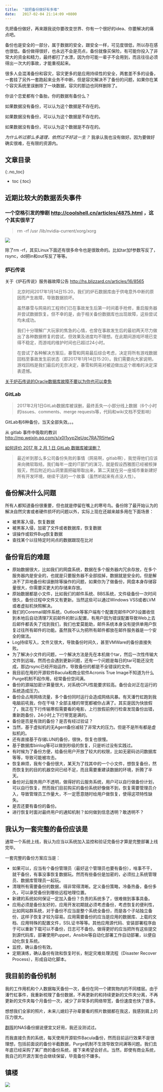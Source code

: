 ```yaml
---
title:  "就把备份做好有多难"
date:   2017-02-04 21:14:09 +0800
---
```




先把备份做好，再来跟我说你要改变世界、你有一个很好的idea、你要解决的痛点吧。

备份也是安全的一部分，属于数据的安全，跟安全一样，可见度很低，所以存在感也很低。备份做得很好，也永远不会是亮点，备份就像买保险，有可能你投入了非常大的资金和精力，最终都打了水漂，因为你可能一辈子不会用到，而且往往必须得出一次大的事故，才能重视起来。

很多人会混淆备份和容灾，容灾更多的是应用持续性的安全，两套差不多的设备，一套挂了另外一套跑起来业务不中断，但是容灾解决不了备份的问题，如果你在某个容灾系统里误删除了一块数据，容灾的那边也同样删除了。

你谈个恋爱都有个备胎，你的数据有备份么？

如果数据没有备份，可以认为这个数据是不存在的。

如果数据没有备份，可以认为这个数据是不存在的。

如果数据没有备份，可以认为这个数据是不存在的。

_为什么听过那么多道理，依然过不好这一生？_ 我承认我也没有做好。因为要做好确实很难，在有限的资源内。

## 文章目录

{:.no_toc}

* toc
{:toc}


## 近期比较大的数据丢失事件

### 一个空格引发的惨剧 http://coolshell.cn/articles/4875.html ，这个其实很早了

>rm -rf /usr /lib/nvidia-current/xorg/xorg

![](/images/2017/whywouldudothat.jpg)

除了rm -rf，其实Linux下面还有很多命令也是很致命的。比如tar加f参数写反了，rsync，dd把in和out写反了等等。

### 炉石传说

关于《炉石传说》服务器故障公告 http://hs.blizzard.cn/articles/16/8565

> 北京时间2017年1月14日15:20，我们的炉石数据库由于供电意外中断的原因而产生故障，导致数据损坏。
>
> 虽然暴雪与网易的工程师们已在事故发生后第一时间着手抢修，重启服务器并尝试数据恢复。但不幸的是，由于相关备份数据库也出现故障，这些尝试均未成功。
>
> 我们十分理解广大玩家的焦急的心情，也曾在事故发生后的最初两天尽力做出了各种数据修复的尝试，但效果及进度均不理想。在此期间游戏环境已变得不稳定，而游戏的维护时间也已超过24小时。
>
> 在尝试了各种解决方案后，暴雪和网易最后综合考虑，决定将所有游戏数据回档至事故发生前状态（即2017年1月14日15:20）。我们需要向大家说明，游戏回档是我们最后的无奈决定，暴雪和网易对被迫做出这个艰难的决定深表遗憾。

[关于炉石传说的Oracle数据库故障不要以为你也可以幸免](https://mp.weixin.qq.com/s/x0I1yyp2leUqc7RA7R5HwQ)

### GitLab

> 2017年2月1日GitLab数据库被误删，最终丢失一小部分线上数据（6个小时的issues、comments、merge requests等，代码和wiki文档不受影响）

GitLab有6种备份，当天全部失效。。。

从 gitlab 事件中吸取的教训 http://mp.weixin.qq.com/s/x0I1yyp2leUqc7RA7R5HwQ

[如何评价 2017 年 2 月 1 日 GitLab 数据库被误删？](https://www.zhihu.com/question/55300424?from=timeline)

>最近听到那么多公司备份失败的事情（网易啊，gitlab啊），我觉得他们应该来向微软取经。我们每年一度的IT部门的演习，就是假设西雅图已经被核弹毁灭，然后附近的山洞里面把磁带取出来，第二天就在另一座城市重新建好所有开发环境，继续干活的一个故事（虽然听起来有点没人性 ​​​​）。


## 备份解决什么问题

所有人都知道备份很重要，但也就是停留在嘴上的寒号鸟。备份除了最开始认为的解决自然灾害或者硬件损坏的问题以外，实际上现在还越来越多用在下面场景：

* 被黑客入侵，恢复数据
* 被黑客入侵，加密了文件或者数据库，恢复数据
* 误操作或软件Bug恢复数据
* 查找某个以往特定时间点的数据跟现在比对


## 备份背后的难题

* 原始数据很大，比如我们的网盘系统，数据在多个服务器内冗余存放，在多个服务器内是安全的，也就是只要服务器不全部挂掉，数据就是安全的。但是解决不了异地备份和误删除等操作的问题，如果你为了做备份，网盘本身存储容量很大，你需要买更大的存储来存放。
* 原始数据都是小文件，比如我们的邮件系统、BBS系统，文件级备份一次时间很久，备份过程中文件又有更新。当然这些可以通过Windows VSS或者LVM或者虚拟机快照解决。
* 我们的Coremail邮件系统，Outlook等客户端有个配置完邮件POP3设置收信到本地后自动清理7天前邮件的默认配置，有用户因为错误配置导致Web上去后邮件都丢失了找到我们，我们也爱莫能助，邮件系统本身没有提供单用户恢复过往所有邮件的功能。虽然我不认为把所有邮件都放在邮件服务器是一个安全的做法。
* Log持续写入，文件又很大，导致备份时间久，甚至VMWare的备份直接失败。
* 为了解决小文件的问题，一个解决方法是先在本机做个tar，然后一次性传输大文件到远端，然而也会遇到更新问题，还有一个问题是每日的tar可能还没完成，那边rsync已经开始运作，导致备份的都是不全错误的文件。
* 我目前在用的开源软件Bacula和商业软件Acronis True Image不知道为什么Purge机制不起作用，经常备份空间满。
* 备份的源端加密计算量很大，对系统CPU性能要求较高。备份会对正在运行的系统造成压力。
* 备份会占用网络流量，多个备份同时运行会造成网络风暴。有天潘竹虹跑到我电脑前吼我，你在干啥？全部主楼的带宽都被你占满了。其实是因为快放假了，我正在下行传输寒假需要看的电影，上行放假前例行检查发现备份出错，重新跑备份，24小时上下行带宽是满的。
* 备份是否是有效的备份？是否有经过验证？
* 当然，基于虚拟机的无Agent备份减轻了非常大的压力。但是不是所有都是虚拟机的。
* 还有直接基于存储LUN的备份，很快，恢复也很慢。
* 基于数据库binlog等可以做到秒级的恢复，只是听过没有实践过。
* 有时候为了备份方便，给备份用户开放了较大的权限，比如无密码访问数据库等等，导致可能被攻击。
* 恢复麻烦，我有个备份很大，某天为了找其中的一个小文件，想恢复备份，然而恢复到的目的机器空间已经不足，而且需要重建读数据的环境，折腾了半天。
* 备份对云服务用户不透明，做得好的云服务系统，用户可以自行做备份计划，可以自行恢复，然而我们目前购买的备份系统好像做不到，恢复需要管理员介入，导致管理员工作量大，不一定愿意随时给用户做恢复，使得这项特性缺失。
* 是否还要有备份的备份。
* 进行恢复时面对最终用户的通知机制？如何做到信息透明？敢透明不？

## 我认为一套完整的备份应该是

通常一个系统上线，我认为应当以系统加入监控和验证完备份才算是完整部署上线完毕。

一套完整的备份方案应当是：

* 如果可以，应当有个备份管理员（最好这个管理员也要有备份），啥事不干，就干备份，有事没事恢复数据玩。然而有些备份是加密的，必须拉上系统管理员、数据库管理员一起玩。
* 清理所有需要备份的数据，得非常得清晰。定义备份策略，冷备热备，备份多久，可以承受备份到哪些远程地理位置。
* 新建的系统如何保证一定加入备份？负责的系统多了，很难做到事事具备。
* 应用必须是备份友好的，应用开发初期就必须考虑备份，考虑恢复的便利性，比如网站群系统，对于备份不应当是整个系统全备份，而是各个子站独立备份，这样子恢复才较为容易。应用需要备份的应当是应用的数据库、上载的文档、应用特殊的配置文件，SSL证书等等。其他应用源代码、安装部署程序由于可以重新下载可以不备份，日志可不备份。做得更好的应当把所有这些提交到源代码库，部署使用Puppet，Ansible等自动化部署工作自动部署，以便自动化恢复系统。
* 监控，确认备份有效。
* 定期演练，确认备份有效和恢复时长，制定灾难处理流程（Disaster Recover Process），形成自动化脚本。

## 我目前的备份机制

我的工作用机和个人数据每天备份一次，备份在同一个建筑物内的不同楼层。由于潘竹虹事件，我重新梳理了备份数据，不再更新的和持续更新的文件夹分离，不再更新的文件夹每个月备份一次，减少了非常多的网络带宽，备份速度也快了很多。

想想我们全家的照片，未来儿媳妇子孙辈要看的照片数据都在我这，我感到肩上的压力很大。

[群晖](https://www.synology.cn/zh-cn/dsm/6.0/features)的NAS备份据说便宜又好用，我还没测试过。

而我直接负责的系统，每天使用开源软件Bacula备份，然而目前运行效果不是很理想，包括前面说的备份半截数据，Purge机制不生效导致空间满等问题。我们去年底已经采购了某厂商的备份系统，接下来希望会好点。当然，即使有商业系统，我自己的开源方案也会继续保留，毕竟备份不嫌多。

## 镇楼

![](/images/2017/yunwei.jpg)



